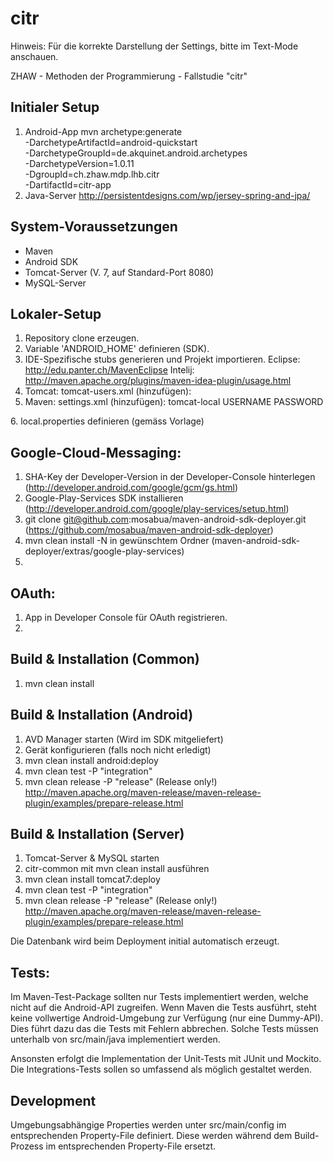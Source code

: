 citr
=====
Hinweis: Für die korrekte Darstellung der Settings, bitte im Text-Mode anschauen.

ZHAW - Methoden der Programmierung - Fallstudie "citr"

Initialer Setup
----------------
1. Android-App
mvn archetype:generate \
  -DarchetypeArtifactId=android-quickstart \
  -DarchetypeGroupId=de.akquinet.android.archetypes \
  -DarchetypeVersion=1.0.11 \
  -DgroupId=ch.zhaw.mdp.lhb.citr \
  -DartifactId=citr-app
2. Java-Server
http://persistentdesigns.com/wp/jersey-spring-and-jpa/

System-Voraussetzungen
----------------
- Maven
- Android SDK
- Tomcat-Server  (V. 7, auf Standard-Port 8080)
- MySQL-Server

Lokaler-Setup
----------------
1. Repository clone erzeugen.
2. Variable 'ANDROID_HOME' definieren (SDK).
3. IDE-Spezifische stubs generieren und Projekt importieren.
    Eclipse: http://edu.panter.ch/MavenEclipse
    Intelij: http://maven.apache.org/plugins/maven-idea-plugin/usage.html
4. Tomcat: tomcat-users.xml (hinzufügen):
   <role rolename="manager-script"/>
   <user username="USERNAME" password="PASSWORD" roles="manager-script"/>
5. Maven: settings.xml (hinzufügen):
    <servers>
     <server>
      <id>tomcat-local</id>
      <username>USERNAME</username>
      <password>PASSWORD</password>
    </server>
  </servers>
6. local.properties definieren (gemäss Vorlage)

Google-Cloud-Messaging:
----------------
1. SHA-Key der Developer-Version in der Developer-Console hinterlegen (http://developer.android.com/google/gcm/gs.html)
2. Google-Play-Services SDK installieren (http://developer.android.com/google/play-services/setup.html)
3. git clone git@github.com:mosabua/maven-android-sdk-deployer.git (https://github.com/mosabua/maven-android-sdk-deployer)
4. mvn clean install -N in gewünschtem Ordner (maven-android-sdk-deployer/extras/google-play-services)
5. 

OAuth:
----------------
1. App in Developer Console für OAuth registrieren.
2. 

Build & Installation (Common)
----------------
1. mvn clean install

Build & Installation (Android)
----------------
1. AVD Manager starten (Wird im SDK mitgeliefert)
2. Gerät konfigurieren (falls noch nicht erledigt)
3. mvn clean install android:deploy
4. mvn clean test -P "integration"
5. mvn clean release -P "release" (Release only!)
   http://maven.apache.org/maven-release/maven-release-plugin/examples/prepare-release.html

Build & Installation (Server)
----------------
1. Tomcat-Server & MySQL starten
0. citr-common mit mvn clean install ausführen
2. mvn clean install tomcat7:deploy
3. mvn clean test -P "integration"
4. mvn clean release -P "release" (Release only!)
   http://maven.apache.org/maven-release/maven-release-plugin/examples/prepare-release.html


Die Datenbank wird beim Deployment initial automatisch erzeugt.


Tests:
----------------
Im Maven-Test-Package sollten nur Tests implementiert werden, welche nicht auf die Android-API zugreifen.
Wenn Maven die Tests ausführt, steht keine vollwertige Android-Umgebung zur Verfügung (nur eine Dummy-API).
Dies führt dazu das die Tests mit Fehlern abbrechen. Solche Tests müssen unterhalb von src/main/java implementiert werden.

Ansonsten erfolgt die Implementation der Unit-Tests mit JUnit und Mockito. Die Integrations-Tests sollen so umfassend als möglich gestaltet werden.


Development
----------------
Umgebungsabhängige Properties werden unter src/main/config im entsprechenden Property-File definiert. Diese werden während dem Build-Prozess im entsprechenden Property-File ersetzt.
